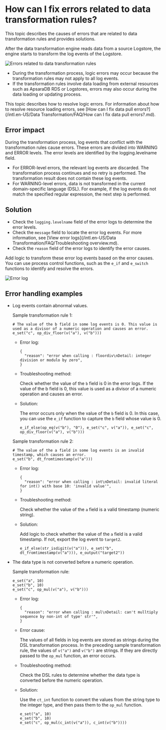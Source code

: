 # How can I fix errors related to data transformation rules?

This topic describes the causes of errors that are related to data transformation rules and provides solutions.

After the data transformation engine reads data from a source Logstore, the engine starts to transform the log events of the Logstore.

![Errors related to data transformation rules](https://static-aliyun-doc.oss-accelerate.aliyuncs.com/assets/img/en-US/1553749951/p59311.png)

-   During the transformation process, logic errors may occur because the transformation rules may not apply to all log events.
-   If the transformation rules involve data loading from external resources such as ApsaraDB RDS or Logstores, errors may also occur during the data loading or updating process.

This topic describes how to resolve logic errors. For information about how to resolve resource loading errors, see [How can I fix data pull errors?](/intl.en-US/Data Transformation/FAQ/How can I fix data pull errors?.md).

## Error impact

During the transformation process, log events that conflict with the transformation rules cause errors. These errors are divided into WARNING and ERROR levels. The error levels are identified by the logging.levelname field.

-   For ERROR-level errors, the relevant log events are discarded. The transformation process continues and no retry is performed. The transformation result does not contain these log events.
-   For WARNING-level errors, data is not transformed in the current domain-specific language \(DSL\). For example, if the log events do not match the specified regular expression, the next step is performed.

## Solution

-   Check the `logging.levelname` field of the error logs to determine the error levels.
-   Check the `message` field to locate the error log events. For more information, see [View error logs](/intl.en-US/Data Transformation/FAQ/Troubleshooting overview.md).
-   Check the `reason` field of the error logs to identify the error causes.

Add logic to transform these error log events based on the error causes. You can use process control functions, such as the `e_if` and `e_switch` functions to identify and resolve the errors.

![Error log](https://static-aliyun-doc.oss-accelerate.aliyuncs.com/assets/img/en-US/1553749951/p59312.png)

## Error handling examples

-   Log events contain abnormal values.

    Sample transformation rule 1:

    ```
    # The value of the b field in some log events is 0. This value is used as a divisor of a numeric operation and causes an error.
    e_set("c", op_div_floor(v("a"), v("b")))
    ```

    -   Error log:

        ```
        {
          "reason": "error when calling : floordiv\nDetail: integer division or modulo by zero", 
        }
        ```

    -   Troubleshooting method:

        Check whether the value of the `b` field is 0 in the error logs. If the value of the b field is 0, this value is used as a divisor of a numeric operation and causes an error.

    -   Solution:

        The error occurs only when the value of the `b` field is 0. In this case, you can use the `e_if` function to capture the `b` field whose value is 0.

        ```
        e_if_else(op_eq(v("b"), "0"), e_set("c", v("a")), e_set("c", op_div_floor(v("a"), v("b")))
        ```

    Sample transformation rule 2:

    ```
    # The value of the a field in some log events is an invalid timestamp, which causes an error.
    e_set("b", dt_fromtimestamp(v("a")))
    ```

    -   Error log:

        ```
        {
          "reason": "error when calling : int\nDetail: invalid literal for int() with base 10: 'invalid value'", 
        }
        ```

    -   Troubleshooting method:

        Check whether the value of the `a` field is a valid timestamp \(numeric string\).

    -   Solution:

        Add logic to check whether the value of the `a` field is a valid timestamp. If not, export the log event to `target2`.

        ```
        e_if_else(str_isdigit(v("a"))), e_set("b", dt_fromtimestamp(v("a"))), e_output("target2"))
        ```

-   The data type is not converted before a numeric operation.

    Sample transformation rule:

    ```
    e_set("a", 10)
    e_set("b", 10)
    e_set("c", op_mul(v("a"), v("b")))
    ```

    -   Error log:

        ```
        {
          "reason": "error when calling : mul\nDetail: can't mulltiply sequence by non-int of type' str'", 
        }
        ```

    -   Error cause:

        The values of all fields in log events are stored as strings during the DSL transformation process. In the preceding sample transformation rule, the values of `v("a")` and `v("b")` are strings. If they are directly passed to the `op_mul` function, an error occurs.

    -   Troubleshooting method:

        Check the DSL rules to determine whether the data type is converted before the numeric operation.

    -   Solution:

        Use the `ct_int` function to convert the values from the string type to the integer type, and then pass them to the `op_mul` function.

        ```
        e_set("a", 10)
        e_set("b", 10)
        e_set("c", op_mul(c_int(v("a")), c_int(v("b"))))
        ```


